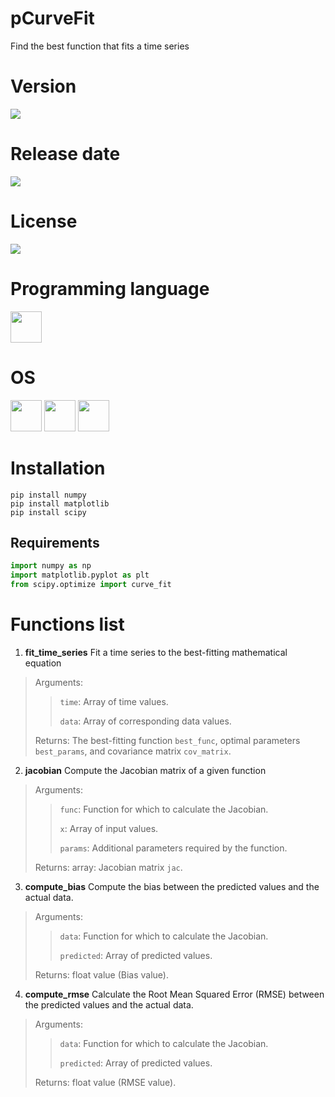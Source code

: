 # pCurveFit

Find the best function that fits a time series

# Version

![](https://img.shields.io/badge/Version%3A-1.0-success)

# Release date

![](https://img.shields.io/badge/Release%20date-May%2C%2030%2C%202023-9cf)

# License

![](https://img.shields.io/github/license/Ileriayo/markdown-badges?style=for-the-badge)

# Programming language

<img src="https://img.icons8.com/?size=512&id=13441&format=png" width="50"/>

# OS

<img src="https://img.icons8.com/?size=512&id=17842&format=png" width="50"/> <img src="https://img.icons8.com/?size=512&id=122959&format=png" width="50"/> <img src="https://img.icons8.com/?size=512&id=108792&format=png" width="50"/>

# Installation

```shell
pip install numpy
pip install matplotlib
pip install scipy
```

## Requirements

```python
import numpy as np
import matplotlib.pyplot as plt
from scipy.optimize import curve_fit
```

# Functions list

1. **fit_time_series** Fit a time series to the best-fitting mathematical equation

> Arguments:
>
>> `time`: Array of time values.
>>
>> `data`: Array of corresponding data values.
>>
> Returns: The best-fitting function `best_func`, optimal parameters `best_params`, and covariance matrix `cov_matrix`.

2. **jacobian** Compute the Jacobian matrix of a given function

> Arguments:
>
>> `func`: Function for which to calculate the Jacobian.
>>
>> `x`: Array of input values.
>>
>> `params`: Additional parameters required by the function.
>>
> Returns: array: Jacobian matrix `jac`.

3. **compute_bias** Compute the bias between the predicted values and the actual data.

> Arguments:
>
>> `data`: Function for which to calculate the Jacobian.
>>
>> `predicted`: Array of predicted values.
>>
> Returns: float value (Bias value).

4. **compute_rmse** Calculate the Root Mean Squared Error (RMSE) between the predicted values and the actual data.

> Arguments:
>
>> `data`: Function for which to calculate the Jacobian.
>>
>> `predicted`: Array of predicted values.
>>
> Returns: float value (RMSE value).


